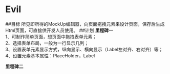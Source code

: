 # Evil
##目标
所见即所得的MockUp编辑器，向页面拖拽元素来设计页面，保存后生成Html页面，可直接供开发人员使用。
##计划
**里程碑一**   
1、可制作简单页面，想页面中拖拽表单元素；   
2、选择表单布局，一般为一行显示几列；   
3、设置表单元素显示方式，纵向显示、横向显示（Label左对齐、右对齐）等；   
4、设置元素基本属性：PlaceHolder，Label   

**里程碑二**   

